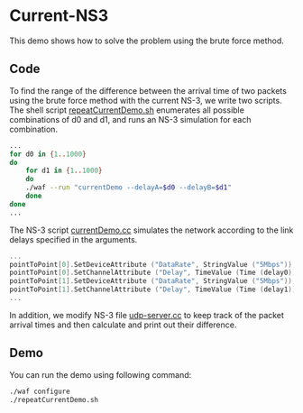 # Current-NS3
This demo shows how to solve the problem using the brute force method. 

## Code

To find the range of the difference between the arrival time of two packets using the brute force method with the current NS-3, we write two scripts. The shell script [repeatCurrentDemo.sh](./repeatCurrentDemo.sh) enumerates all possible combinations of d0 and d1, and runs an NS-3 simulation for each combination.

```bash
...
for d0 in {1..1000}
do
    for d1 in {1..1000}
    do
    ./waf --run "currentDemo --delayA=$d0 --delayB=$d1"
    done
done
...
```


The NS-3 script [currentDemo.cc](./scratch/currentDemo.cc) simulates the network according to the link delays specified in the arguments. 

```cpp
...
pointToPoint[0].SetDeviceAttribute ("DataRate", StringValue ("5Mbps"));
pointToPoint[0].SetChannelAttribute ("Delay", TimeValue (Time (delay0)));
pointToPoint[1].SetDeviceAttribute ("DataRate", StringValue ("5Mbps"));
pointToPoint[1].SetChannelAttribute ("Delay", TimeValue (Time (delay1)));
...
```

In addition, we modify NS-3 file [udp-server.cc](./src/applications/model/udp-server.cc) to keep track of the packet arrival times and then calculate and print out their difference.

## Demo
You can run the demo using following command:
```bash
./waf configure
./repeatCurrentDemo.sh
```
